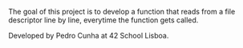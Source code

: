 The goal of this project is to develop a function that reads from a file descriptor line by line, everytime the function gets called.

Developed by Pedro Cunha at 42 School Lisboa.
